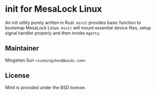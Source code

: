 # init for MesaLock Linux

An init utility purely written in Rust. `minit` provides basic function to
bootstrap MesaLock Linux. `minit` will mount essential device files, setup
signal handler properly and then invoke `mgetty`.

## Maintainer

Mingshen Sun `<sunmingshen@baidu.com>`

## License

Minit is provided under the BSD license.
